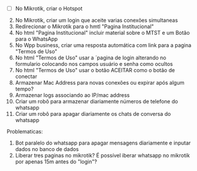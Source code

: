 - [ ] No Mikrotik, criar o Hotspot
2) No Mikrotik, criar um login que aceite varias conexões simultaneas
3) Redirecionar o Mikrotik para o hmtl "Pagina Institucional"
4) No html "Pagina Institucional" incluir material sobre o MTST e um Botão para o WhatsApp
5) No Wpp business, criar uma resposta automática com link para a pagina "Termos de Uso"
6) No html "Termos de Uso" usar a ´pagina de login alterando no formulario colocando nos campos usuário e senha como ocultos
7) No html "Termos de Uso" usar o botão ACEITAR como o botão de conectar
8) Armazenar Mac Address para novas conexões ou expirar após algum tempo?
9) Armazenar logs associando ao IP/mac address
10) Criar um robô para armazenar diariamente números de telefone do whatsapp
11) Criar um robô para apagar diariamente os chats de conversa do whatsapp

Problematicas:
1) Bot paralelo do whatsapp para apagar mensagens diariamente e inputar dados no banco de dados
2) Liberar tres paginas no mikrotik? É possível iberar whatsapp no mikrotik por apenas 15m antes do "login"? 
